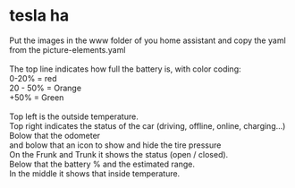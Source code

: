 # tesla ha
Put the images in the www folder of you home assistant and copy the yaml from the picture-elements.yaml
<br>
<br>The top line indicates how full the battery is, with color coding:
<br>0-20% = red
<br>20 - 50% = Orange
<br>+50% = Green
<br>
<br>Top left is the outside temperature.
<br>Top right indicates the status of the car (driving, offline, online, charging...)
<br>Bolow that the odometer
<br>and bolow that an icon to show and hide the tire pressure
<br>On the Frunk and Trunk it shows the status (open / closed).
<br>Below that the battery % and the estimated range.
<br>In the middle it shows that inside temperature.
